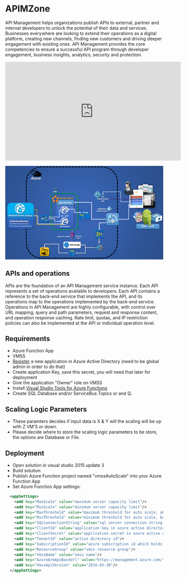 # APIMZone

API Management helps organizations publish APIs to external, partner and internal developers to unlock the potential of their data and services. 
Businesses everywhere are looking to extend their operations as a digital platform, creating new channels, finding new customers and driving 
deeper engagement with existing ones. 
API Management provides the core competencies to ensure a successful API program through developer engagement, business insights, analytics, security and protection.

<iframe width="560" height="315" src="https://www.youtube.com/embed/goIrkRzvQ3k" frameborder="0" allowfullscreen></iframe>


![alt tag](https://raw.githubusercontent.com/zivshtaeinberg/APIMZone/master/ArcFile.PNG)

## APIs and operations
APIs are the foundation of an API Management service instance. 
Each API represents a set of operations available to developers. 
Each API contains a reference to the back-end service that implements the API, and its operations map to the operations implemented by the back-end service. 
Operations in API Management are highly configurable, with control over URL mapping, query and path parameters, request and response content, and operation response caching. 
Rate limit, quotas, and IP restriction policies can also be implemented at the API or individual operation level.

## Requirements
* Azure Function App
* VMSS
* [Register](https://docs.microsoft.com/en-us/azure/active-directory/active-directory-app-registration) a new application in Azure Active Directory (need to be global admin in order to do that)
* Create application Key, save this secret, you will need that later for deployment
* Give the application "Owner" role on VMSS
* Install [Visual Studio Tools for Azure Functions](https://blogs.msdn.microsoft.com/webdev/2016/12/01/visual-studio-tools-for-azure-functions/)
* Create SQL Database and/or ServiceBus Topics or and Q.

## Scaling Logic Parameters
* These paramters decides if input data is X & Y will the scaling will be up with Z VM'S or down.
* Please decide where to store the scaling logic parameters to be store, the options are Database or File.

## Deployment
* Open solution in visual studio 2015 update 3
* Build solution
* Publish Azure Function project named "vmssAutoScale" into your Azure Function App
* Set Azure Function App settings:
```XML
  <appSettings>
    <add key="MaxScale" value="maximum server capacity limit"/>
    <add key="MinScale" value="minimum server capacity limit"/>
    <add key="MaxThreshold" value="maximum threshold for auto scale, above this value autoscaler will add one server to vmss"/>
    <add key="MinThreshold" value="minimum threshold for auto scale, below this value autoscaler will remove one server to vmss"/>
    <add key="SQLConnectionString" value="sql server connection string which holds logic for autoscale"/>
    <add key="ClientId" value="application key in azure active directory"/>
    <add key="ClientSecret" value="application secret in azure active directory"/>
    <add key="TenantId" value="active directory id"/>
    <add key="SubscriptionId" value="azure subscription id which holds vmss"/>
    <add key="ResourceGroup" value="vmss resource group"/>
    <add key="VmssName" value="vmss name"/>
    <add key="AzureArmApiBaseUrl" value="https://management.azure.com/"/>
    <add key="VmssApiVersion" value="2016-03-30"/>
  </appSettings>

